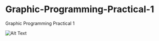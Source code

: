 # Graphic-Programming-Practical-1
Graphic Programming Practical 1

![Alt Text](https://i.imgur.com/sLMjspn.gif)


